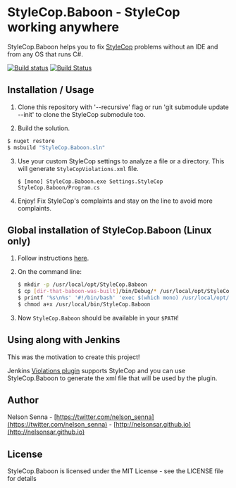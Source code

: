 # StyleCop.Baboon - StyleCop working anywhere

StyleCop.Baboon helps you to fix [StyleCop](https://stylecop.codeplex.com/) problems without an IDE and from any OS that runs C#.

[![Build status](https://ci.appveyor.com/api/projects/status/qs2k50hblbc4b603/branch/master?svg=true)](https://ci.appveyor.com/project/nelsonsar/stylecop-baboon/branch/master) [![Build Status](https://travis-ci.org/nelsonsar/StyleCop.Baboon.svg?branch=master)](https://travis-ci.org/nelsonsar/StyleCop.Baboon)

## <a name="installation"></a>Installation / Usage

1. Clone this repository with '--recursive' flag or run 'git submodule update --init' to clone the StyleCop submodule too.

2. Build the solution.

```sh
$ nuget restore
$ msbuild "StyleCop.Baboon.sln"
```

3. Use your custom StyleCop settings to analyze a file or a directory. This will generate ```StyleCopViolations.xml``` file.

    ```
    $ [mono] StyleCop.Baboon.exe Settings.StyleCop StyleCop.Baboon/Program.cs
    ```

4. Enjoy! Fix StyleCop's complaints and stay on the line to avoid more complaints.

## Global installation of StyleCop.Baboon (Linux only)

1. Follow instructions [here](#installation).

2. On the command line:

    ```sh
    $ mkdir -p /usr/local/opt/StyleCop.Baboon
    $ cp [dir-that-baboon-was-built]/bin/Debug/* /usr/local/opt/StyleCop.Baboon/
    $ printf '%s\n%s' '#!/bin/bash' 'exec $(which mono) /usr/local/opt/StyleCop.Baboon/StyleCop.Baboon.exe "$@"' > /usr/local/bin/StyleCop.Baboon
    $ chmod a+x /usr/local/bin/StyleCop.Baboon
    ```

3. Now ```StyleCop.Baboon``` should be available in your ```$PATH```!

## Using along with Jenkins

This was the motivation to create this project!

Jenkins [Violations plugin](https://wiki.jenkins-ci.org/display/JENKINS/Violations) supports StyleCop and you can use StyleCop.Baboon to generate the xml file that will be used by the plugin.

## Author

Nelson Senna - [https://twitter.com/nelson_senna](https://twitter.com/nelson_senna) - [http://nelsonsar.github.io](http://nelsonsar.github.io)

## License

StyleCop.Baboon is licensed under the MIT License - see the LICENSE file for details

